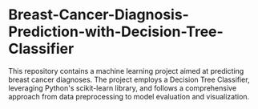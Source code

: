 # Breast-Cancer-Diagnosis-Prediction-with-Decision-Tree-Classifier
This repository contains a machine learning project aimed at predicting breast cancer diagnoses. The project employs a Decision Tree Classifier, leveraging Python's scikit-learn library, and follows a comprehensive approach from data preprocessing to model evaluation and visualization.
